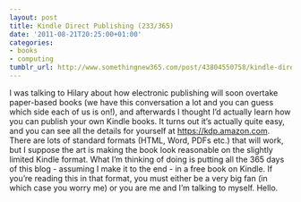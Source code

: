 ```yaml
---
layout: post
title: Kindle Direct Publishing (233/365)
date: '2011-08-21T20:25:00+01:00'
categories:
- books
- computing
tumblr_url: http://www.somethingnew365.com/post/43804550758/kindle-direct-publishing-233365
---
```

I was talking to Hilary about how electronic publishing will soon overtake paper-based books (we have this conversation a lot and you can guess which side each of us is on!), and afterwards I thought I’d actually learn how you can publish your own Kindle books.
It turns out it’s actually quite easy, and you can see all the details for yourself at https://kdp.amazon.com. There are lots of standard formats (HTML, Word, PDFs etc.) that will work, but I suppose the art is making the book look reasonable on the slightly limited Kindle format.
What I’m thinking of doing is putting all the 365 days of this blog - assuming I make it to the end - in a free book on Kindle. If you’re reading this in that format, you must either be a very big fan (in which case you worry me) or you are me and I’m talking to myself. Hello.
